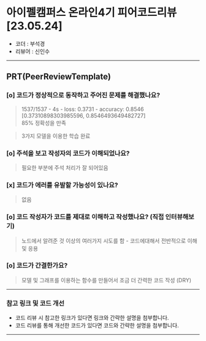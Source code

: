 # 아이펠캠퍼스 온라인4기 피어코드리뷰[23.05.24]

- 코더 : 부석경
- 리뷰어 : 신인수

---------------------------------------------
## **PRT(PeerReviewTemplate)**

### **[o] 코드가 정상적으로 동작하고 주어진 문제를 해결했나요?**
> 1537/1537 - 4s - loss: 0.3731 - accuracy: 0.8546  
> [0.37310898303985596, 0.8546493649482727]  
> 85% 정확성을 만족  

> 3가지 모델을 이용한 학습 완료  

### **[o] 주석을 보고 작성자의 코드가 이해되었나요?**
> 필요한 부분에 주석 처리가 잘 되어있음  

### **[x] 코드가 에러를 유발할 가능성이 있나요?**
> 없음

### **[o] 코드 작성자가 코드를 제대로 이해하고 작성했나요?** (직접 인터뷰해보기)
> 노드에서 알려준 것 이상의 여러가지 시도를 함 - 코드에대해서 전반적으로 이해 및 응용

### **[o] 코드가 간결한가요?**
> 모델 및 그래프를 이용하는 함수를 만들어서 조금 더 간력한 코드 작성 (DRY)

----------------------------------------------
### **참고 링크 및 코드 개선**
* 코드 리뷰 시 참고한 링크가 있다면 링크와 간략한 설명을 첨부합니다.
* 코드 리뷰를 통해 개선한 코드가 있다면 코드와 간략한 설명을 첨부합니다.

----------------------------------------------
